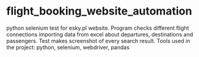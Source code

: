 # flight_booking_website_automation
python selenium test for esky.pl website. Program checks different flight connections importing data from excel about departures, destinations and passengers.
Test makes screenshot of every search result.
Tools used in the project: python, selenium, webdriver, pandas
